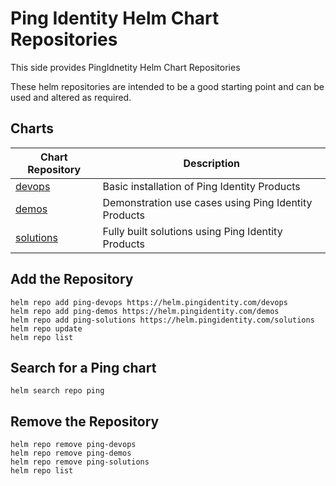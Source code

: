 # Ping Identity Helm Chart Repositories

This side provides PingIdnetity Helm Chart Repositories

These helm repositories are intended to be a good starting point and can be used and altered as required.

## Charts

| Chart Repository | Description |
|--|--|
| [devops](devops) | Basic installation of Ping Identity Products |
| [demos](demos) | Demonstration use cases using Ping Identity Products |
| [solutions](solutions) | Fully built solutions using Ping Identity Products |

## Add the Repository

```shell
helm repo add ping-devops https://helm.pingidentity.com/devops
helm repo add ping-demos https://helm.pingidentity.com/demos
helm repo add ping-solutions https://helm.pingidentity.com/solutions
helm repo update
helm repo list
```

## Search for a Ping chart
```shell
helm search repo ping
```

## Remove the Repository

```shell
helm repo remove ping-devops
helm repo remove ping-demos
helm repo remove ping-solutions
helm repo list
```

